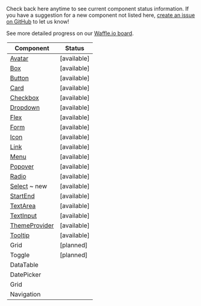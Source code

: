 Check back here anytime to see current component status information.
If you have a suggestion for a new component not listed here, [create an issue on GitHub](https://github.com/mineral-ui/mineral-ui/issues) to let us know!

See more detailed progress on our [Waffle.io board](https://waffle.io/mineral-ui/mineral-ui).

<Legend />

<!--
Labels:
  ~ new
  ~ experimental

Statuses:
  [available]
  [planned]
  [in development]
  [deprecated]
-->

| Component                                   | Status           |
|---------------------------------------------|------------------|
| [Avatar](/components/avatar)                | [available]      |
| [Box](/components/box)                      | [available]      |
| [Button](/components/button)                | [available]      |
| [Card](/components/card)                    | [available]      |
| [Checkbox](/components/checkbox)            | [available]      |
| [Dropdown](/components/dropdown)            | [available]      |
| [Flex](/components/flex)                    | [available]      |
| [Form](/components/form-field)              | [available]      |
| [Icon](/components/icon)                    | [available]      |
| [Link](/components/link)                    | [available]      |
| [Menu](/components/menu)                    | [available]      |
| [Popover](/components/popover)              | [available]      |
| [Radio](/components/radio)                  | [available]      |
| [Select](/components/select) ~ new          | [available]      |
| [StartEnd](/components/start-end)           | [available]      |
| [TextArea](/components/text-area)           | [available]      |
| [TextInput](/components/text-input)         | [available]      |
| [ThemeProvider](/components/theme-provider) | [available]      |
| [Tooltip](/components/tooltip)              | [available]      |
| Grid                                        | [planned]        |
| Toggle                                      | [planned]        |
| DataTable                                   |                  |
| DatePicker                                  |                  |
| Grid                                        |                  |
| Navigation                                  |                  |
